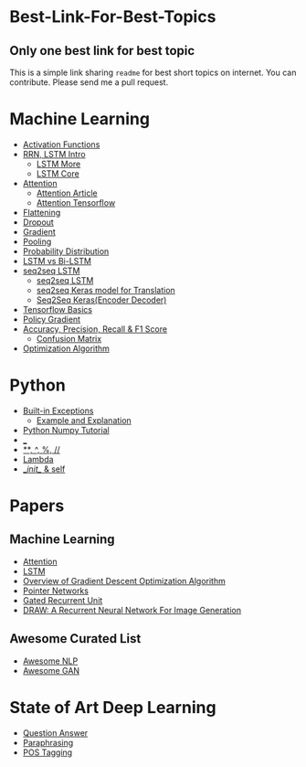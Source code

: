 # Best-Link-For-Best-Topics
## Only one best link for best topic
This is a simple link sharing `readme` for best short topics on internet. 
You can contribute. Please send me a pull request. 



# Machine Learning
- [Activation Functions](https://www.youtube.com/watch?v=9vB5nzrL4hY)
- [RRN, LSTM Intro](http://colah.github.io/posts/2015-08-Understanding-LSTMs/)
  - [LSTM More](https://towardsdatascience.com/understanding-lstm-and-its-quick-implementation-in-keras-for-sentiment-analysis-af410fd85b47)
  - [LSTM Core](https://hackernoon.com/understanding-architecture-of-lstm-cell-from-scratch-with-code-8da40f0b71f4)
- [Attention](https://www.youtube.com/watch?v=W2rWgXJBZhU&pbjreload=10)
  - [Attention Article](https://medium.com/syncedreview/a-brief-overview-of-attention-mechanism-13c578ba9129)
  - [Attention Tensorflow](http://akosiorek.github.io/ml/2017/10/14/visual-attention.html)
- [Flattening](https://www.superdatascience.com/convolutional-neural-networks-cnn-step-3-flattening/)
- [Dropout](https://medium.com/@amarbudhiraja/https-medium-com-amarbudhiraja-learning-less-to-learn-better-dropout-in-deep-machine-learning-74334da4bfc5)
- [Gradient](https://youtu.be/tIpKfDc295M)
- [Pooling](http://deeplearning.stanford.edu/tutorial/supervised/Pooling/)
- [Probability Distribution](https://youtu.be/cqK3uRoPtk0?t=1)
- [LSTM vs Bi-LSTM](https://stackoverflow.com/questions/43035827/whats-the-difference-between-a-bidirectional-lstm-and-an-lstm)
- [seq2seq LSTM](https://towardsdatascience.com/seq2seq-model-in-tensorflow-ec0c557e560f)
  - [seq2seq LSTM](https://www.analyticsvidhya.com/blog/2018/03/essentials-of-deep-learning-sequence-to-sequence-modelling-with-attention-part-i/)
  - [seq2seq Keras model for Translation](https://nextjournal.com/gkoehler/machine-translation-seq2seq-cpu)
  - [Seq2Seq Keras(Encoder Decoder)](https://towardsdatascience.com/nlp-sequence-to-sequence-networks-part-2-seq2seq-model-encoderdecoder-model-6c22e29fd7e1)
- [Tensorflow Basics](https://www.easy-tensorflow.com/tf-tutorials/basics)
- [Policy Gradient](https://medium.freecodecamp.org/an-introduction-to-policy-gradients-with-cartpole-and-doom-495b5ef2207f)
- [Accuracy, Precision, Recall & F1 Score](https://blog.exsilio.com/all/accuracy-precision-recall-f1-score-interpretation-of-performance-measures/)
  - [Confusion Matrix](https://towardsdatascience.com/understanding-confusion-matrix-a9ad42dcfd62)
- [Optimization Algorithm](https://towardsdatascience.com/types-of-optimization-algorithms-used-in-neural-networks-and-ways-to-optimize-gradient-95ae5d39529f)
# Python
- [Built-in Exceptions](https://docs.python.org/3/library/exceptions.html#concrete-exceptions)
  - [Example and Explanation](https://realpython.com/python-exceptions/)
- [Python Numpy Tutorial](http://cs231n.github.io/python-numpy-tutorial/)
- [ _ ](https://hackernoon.com/understanding-the-underscore-of-python-309d1a029edc)
- [ **, ^, %, // ](https://stackoverflow.com/questions/15193927/what-do-these-operators-mean)
- [Lambda](https://www.w3schools.com/python/python_lambda.asp)
- [\__init\__ & self](https://micropyramid.com/blog/understand-self-and-__init__-method-in-python-class/)


# Papers
## Machine Learning
  - [Attention](https://nlp.stanford.edu/pubs/emnlp15_attn.pdf)
  - [LSTM](https://www.bioinf.jku.at/publications/older/2604.pdf)
  - [Overview of Gradient Descent Optimization Algorithm](https://arxiv.org/pdf/1609.04747.pdf)
  - [Pointer Networks](https://arxiv.org/pdf/1506.03134.pdf)
  - [Gated Recurrent Unit](https://arxiv.org/pdf/1412.3555.pdf)
  - [DRAW: A Recurrent Neural Network For Image Generation](https://arxiv.org/pdf/1502.04623.pdf)
  
## Awesome Curated List
- [Awesome NLP](https://github.com/keon/awesome-nlp)
- [Awesome GAN](https://github.com/nashory/gans-awesome-applications)
  
  
# State of Art Deep Learning
  - [Question Answer](https://aclweb.org/aclwiki/Question_Answering_(State_of_the_art))
  - [Paraphrasing](https://aclweb.org/aclwiki/Paraphrase_Identification_(State_of_the_art))
  - [POS Tagging](https://aclweb.org/aclwiki/POS_Tagging_(State_of_the_art))
  


